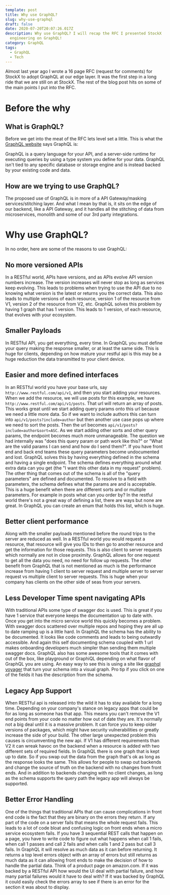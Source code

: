 ```yaml
---
template: post
title: Why use GraphQL?
slug: why-use-graphql
draft: false
date: 2020-07-20T20:07:26.017Z
description: Why use GraphQL? I will recap the RFC I presented StockX
  engineering on GraphQL!
category: GraphQL
tags:
  - GraphQL
  - Tech
---
```

Almost last year ago I wrote a 16 page RFC (request for comments) for StockX to adopt GraphQL at our edge layer. It was the first step in a long ride that we are still on at StockX. The rest of the blog post hits on some of the main points I put into the RFC.

# Before the why

## What is GraphQL?

Before we get into the meat of the RFC lets level set a little. This is what the [GraphQL website](https://graphql.org/learn/) says GraphQL is:

GraphQL is a query language for your API, and a server-side runtime for executing queries by using a type system you define for your data. GraphQL isn't tied to any specific database or storage engine and is instead backed by your existing code and data.

## How are we trying to use GraphQL?

The proposed use of GraphQL is in more of a API Gateway/masking services/stitching layer. And what I mean by that is, it sits on the edge of our backend, like a API Gateway, and it handles all the stitching of data from microservices, monolith and some of our 3rd party integrations.

# Why use GraphQL?

In no order, here are some of the reasons to use GraphQL:

## No more versioned APIs

In a RESTful world, APIs have versions, and as APIs evolve API version numbers increase. The version increases will never stop as long as services keep evolving. This leads to problems when trying to use the API due to no knowing what version is the latest or returns you the correct data. This also leads to multiple versions of each resource, version 1 of the resource from V1, version 2 of the resource from V2, etc. GraphQL solves this problem by having 1 graph that has 1 version. This leads to 1 version, of each resource, that evolves with your ecosystem.

## Smaller Payloads

In RESTful API, you get everything, every time. In GraphQL you must define your query making the response smaller, or at least the same side. This is huge for clients, depending on how mature your restful api is this may be a huge reduction the data transmitted to your client device.

## Easier and more defined interfaces

In an RESTful world you have your base urls, say `http://www.restful.com/api/v1`, and then you start adding your resources. When we add the resource, we will use posts for this example, we have `http://www.restful.com/api/v1/posts`. That url will return an array of posts. This works great until we start adding query params onto this url because we need a little more data. So if we want to include authors this can turn into `api/v1/posts?include=author` but then another use case pops up where we need to sort the posts. Then the url becomes `api/v1/posts?include=author&sort=ASC`. As we start adding other sorts and other query params, the endpoint becomes much more unmanageable. The question we had internally was "does this query param or path work like this?" or "What are the valid params I can send and how do I send them?". If you have front end and back end teams these query parameters become undocumented and lost. GraphQL solves this by having everything defined in the schema and having a single endpoint. The schema defines everything around what extra data can you get (the "I want this other data in my request" problem). The other thing that comes out of the schema is all of the "query parameters" are defined and documented. To resolve to a field with parameters, the schema defines what the params are and is acceptable. This is a huge benefit when there are different sorts and or multiple parameters. For example in posts what can you order by? In the restful world there's not a great way of defining a list, there are ways but none are great. In GraphQL you can create an enum that holds this list, which is huge.

## Better client performance

Along with the smaller payloads mentioned before the round trips to the server are reduced as well. In a RESTful world you would request a resource, that resource will give you IDs to then go to another resource and get the information for those requests. This is also client to server requests which normally are not in close proximity. GraphQL allows for one request to get all the data you need, no need for follow up requests. The other benefit from GraphQL that is not mentioned as much is the performance increase from having 1 client to server request and multiple server to server request vs multiple client to server requests. This is huge when your company has clients on the other side of seas from your servers.

## Less Developer Time spent navigating APIs

With traditional APIs some type of swagger doc is used. This is great if you have 1 service that everyone keeps the documentation up to date with. Once you get into the micro service world this quickly becomes a problem. With swagger docs scattered over multiple repos and hoping they are all up to date ramping up is a little hard. In GraphQL the schema has the ability to be documented. It looks like code comments and leads to being outwardly accessible. And again this self documenting schema coupled with 1 url makes onboarding developers much simpler than sending them multiple swagger docs. GraphQL also has some awesome tools that it comes with out of the box, like playground or GraphiQL depending on what flavor of GraphQL you are using. An easy way to see this is using a site like [graphql voyager](https://apis.guru/graphql-voyager/) that turn your schema into a visual graph. Pro tip if you click on one of the fields it has the description from the schema.

## Legacy App Support

When RESTful api is released into the wild it has to stay available for a long time. Depending on your company's stance on legacy apps that could be for as long as someone has that app. This means you can't remove the V1 end points from your code no matter how out of date they are. It's normally not a big deal until it is a massive problem. It can force you to keep older versions of packages, which might have security vulnerabilities or greatly increase the side of your build. The other large unexpected problem this causes is circumventing the new api. If V1 has different requirements than V2 it can wreak havoc on the backend when a resource is added with two different sets of required fields. In GraphQL there is one graph that is kept up to date. So if you swap out the data from the graph that's ok as long as the response looks the same. This allows for people to swap out backends and change the source of truth on the backend with no changes from front ends. And in addition to backends changing with no client changes, as long as the schema supports the query path the legacy app will always be supported.

## Better Error Handling

One of the things that traditional APIs that can cause complications in front end code is the fact that they are binary on the errors they return. If any part of the code on a server fails that means the whole request fails. This leads to a lot of code bloat and confusing logic on front ends when a micro service ecosystem fails. If you have 3 sequential REST calls that happen on a page, you have to write code to figure out what happens when call 1 fails, when call 1 passes and call 2 fails and when calls 1 and 2 pass but call 3 fails. In GraphQL it will resolve as much data as it can before returning. It returns a top level errors object with an array of errors but still returns as much data as it can allowing front ends to make the decision of how to handle the partial data. Think of a product page on amazon.com. If it was backed by a RESTful API how would the UI deal with partial failure, and how many partial failures would it have to deal with? If it was backed by GraphQL it could easily check the errors array to see if there is an error for the section it was about to display.